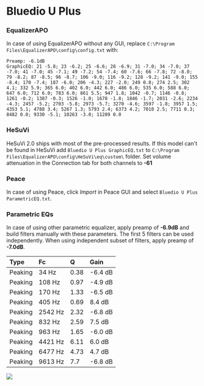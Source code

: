 # Bluedio U Plus

### EqualizerAPO
In case of using EqualizerAPO without any GUI, replace `C:\Program Files\EqualizerAPO\config\config.txt`
with:
```
Preamp: -6.1dB
GraphicEQ: 21 -5.8; 23 -6.2; 25 -6.6; 28 -6.9; 31 -7.0; 34 -7.0; 37 -7.0; 41 -7.0; 45 -7.1; 49 -7.2; 54 -7.4; 60 -7.6; 66 -7.8; 72 -8.0; 79 -8.2; 87 -8.5; 96 -8.7; 106 -9.0; 116 -9.2; 128 -9.2; 141 -9.0; 155 -8.4; 170 -7.4; 187 -6.0; 206 -4.3; 227 -2.0; 249 0.8; 274 2.5; 302 4.1; 332 5.9; 365 6.0; 402 6.0; 442 6.0; 486 6.0; 535 6.0; 588 6.0; 647 6.0; 712 6.0; 783 6.0; 861 5.5; 947 1.8; 1042 -0.7; 1146 -0.8; 1261 -0.2; 1387 -0.3; 1526 -1.0; 1678 -1.8; 1846 -1.7; 2031 -2.6; 2234 -4.3; 2457 -5.2; 2703 -5.8; 2973 -5.7; 3270 -4.6; 3597 -1.8; 3957 1.5; 4353 5.1; 4788 3.4; 5267 1.3; 5793 2.4; 6373 4.2; 7010 2.5; 7711 0.3; 8482 0.0; 9330 -5.1; 10263 -3.0; 11289 0.0
```

### HeSuVi
HeSuVi 2.0 ships with most of the pre-processed results. If this model can't be found in HeSuVi add
`Bluedio U Plus GraphicEQ.txt` to `C:\Program Files\EqualizerAPO\config\HeSuVi\eq\custom\` folder.
Set volume attenuation in the Connection tab for both channels to **-61**

### Peace
In case of using Peace, click *Import* in Peace GUI and select `Bluedio U Plus ParametricEQ.txt`.

### Parametric EQs
In case of using other parametric equalizer, apply preamp of **-6.9dB** and build filters manually
with these parameters. The first 5 filters can be used independently.
When using independent subset of filters, apply preamp of **-7.0dB**.

| Type    | Fc      |    Q | Gain    |
|:--------|:--------|:-----|:--------|
| Peaking | 34 Hz   | 0.38 | -6.4 dB |
| Peaking | 108 Hz  | 0.97 | -4.9 dB |
| Peaking | 170 Hz  | 1.33 | -6.5 dB |
| Peaking | 405 Hz  | 0.69 | 8.4 dB  |
| Peaking | 2542 Hz | 2.32 | -6.8 dB |
| Peaking | 832 Hz  | 2.59 | 7.5 dB  |
| Peaking | 963 Hz  | 1.65 | -6.0 dB |
| Peaking | 4421 Hz | 6.11 | 6.0 dB  |
| Peaking | 6477 Hz | 4.73 | 4.7 dB  |
| Peaking | 9613 Hz | 7.7  | -6.8 dB |

![](https://raw.githubusercontent.com/jaakkopasanen/AutoEq/master/results/rtings/rtings/Bluedio%20U%20Plus/Bluedio%20U%20Plus.png)